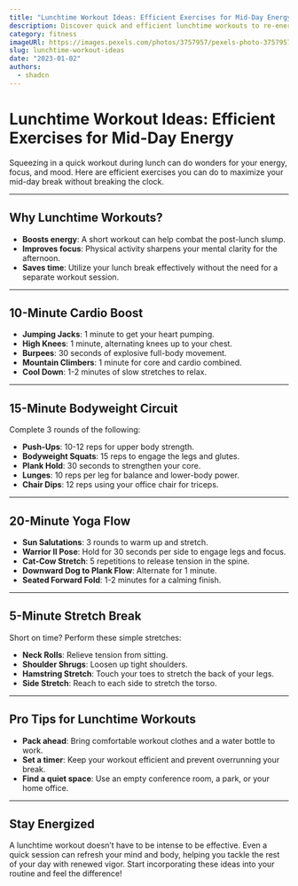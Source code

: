 ```yaml
---
title: "Lunchtime Workout Ideas: Efficient Exercises for Mid-Day Energy"
description: Discover quick and efficient lunchtime workouts to re-energize your body and boost productivity for the rest of the day.
category: fitness
imageURl: https://images.pexels.com/photos/3757957/pexels-photo-3757957.jpeg?auto=compress&cs=tinysrgb&w=1260&h=750&dpr=1
slug: lunchtime-workout-ideas
date: "2023-01-02"
authors:
  - shadcn
---
```


# Lunchtime Workout Ideas: Efficient Exercises for Mid-Day Energy

Squeezing in a quick workout during lunch can do wonders for your energy, focus, and mood. Here are efficient exercises you can do to maximize your mid-day break without breaking the clock.

---

## Why Lunchtime Workouts?

- **Boosts energy**: A short workout can help combat the post-lunch slump.
- **Improves focus**: Physical activity sharpens your mental clarity for the afternoon.
- **Saves time**: Utilize your lunch break effectively without the need for a separate workout session.

---

## **10-Minute Cardio Boost**
- **Jumping Jacks**: 1 minute to get your heart pumping.
- **High Knees**: 1 minute, alternating knees up to your chest.
- **Burpees**: 30 seconds of explosive full-body movement.
- **Mountain Climbers**: 1 minute for core and cardio combined.
- **Cool Down**: 1-2 minutes of slow stretches to relax.

---

## **15-Minute Bodyweight Circuit**
Complete 3 rounds of the following:
- **Push-Ups**: 10-12 reps for upper body strength.
- **Bodyweight Squats**: 15 reps to engage the legs and glutes.
- **Plank Hold**: 30 seconds to strengthen your core.
- **Lunges**: 10 reps per leg for balance and lower-body power.
- **Chair Dips**: 12 reps using your office chair for triceps.

---

## **20-Minute Yoga Flow**
- **Sun Salutations**: 3 rounds to warm up and stretch.
- **Warrior II Pose**: Hold for 30 seconds per side to engage legs and focus.
- **Cat-Cow Stretch**: 5 repetitions to release tension in the spine.
- **Downward Dog to Plank Flow**: Alternate for 1 minute.
- **Seated Forward Fold**: 1-2 minutes for a calming finish.

---

## **5-Minute Stretch Break**
Short on time? Perform these simple stretches:
- **Neck Rolls**: Relieve tension from sitting.
- **Shoulder Shrugs**: Loosen up tight shoulders.
- **Hamstring Stretch**: Touch your toes to stretch the back of your legs.
- **Side Stretch**: Reach to each side to stretch the torso.

---

## Pro Tips for Lunchtime Workouts
- **Pack ahead**: Bring comfortable workout clothes and a water bottle to work.
- **Set a timer**: Keep your workout efficient and prevent overrunning your break.
- **Find a quiet space**: Use an empty conference room, a park, or your home office.

---

## Stay Energized
A lunchtime workout doesn’t have to be intense to be effective. Even a quick session can refresh your mind and body, helping you tackle the rest of your day with renewed vigor. Start incorporating these ideas into your routine and feel the difference!
